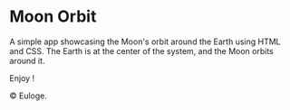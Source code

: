 # Moon Orbit

A simple app showcasing the Moon's orbit around the Earth using HTML and CSS. The Earth is at the center of the system, and the Moon orbits around it.

Enjoy !

&copy; Euloge.
